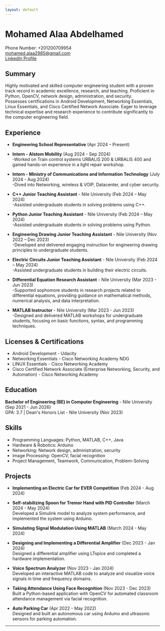 ```yaml
---
layout: default
---
```

# Mohamed Alaa Abdelhamed 

Phone Number: +201200709954  
[mohamed.alaa2985@gmail.com](mailto:mohamed.alaa2985@gmail.com)  
[LinkedIn Profile](https://www.linkedin.com/in/mohamed-alaa-806a5a266)

## Summary

Highly motivated and skilled computer engineering student with a proven track record in academic excellence, research, and teaching. Proficient in Python, OpenCV, network design, administration, and security.  
Possesses certifications in Android Development, Networking Essentials, Linux Essentials, and Cisco Certified Network Associate. Eager to leverage technical expertise and research experience to contribute significantly to the computer engineering field.

## Experience

- **Engineering School Representative** (Apr 2024 – Present)
  
- **Intern - Alstom Mobility** (Aug 2024 - Sep 2024)  
  -Worked on Train control systems URBALIS 200 & URBALIS 400 and gained hands-on experience in a light repair workshop.

- **Intern - Ministry of Communications and Information Technology** (July 2024 - Aug 2024)  
  -Dived into Networking, wireless & VOIP, Datacenter, and cyber security.
  
- **C++ Junior Teaching Assistant** - Nile University (Feb 2024 – May 2024)  
  -Assisted undergraduate students in solving problems using C++.

- **Python Junior Teaching Assistant** - Nile University (Feb 2024 – May 2024)  
  -Assisted undergraduate students in solving problems using Python.

- **Engineering Drawing Junior Teaching Assistant** - Nile University (Nov 2022 – Dec 2023)  
  -Developed and delivered engaging instruction for engineering drawing principles to undergraduate students.

- **Electric Circuits Junior Teaching Assistant** - Nile University (Feb 2024 – May 2024)  
  -Assisted undergraduate students in building their electric circuits.

- **Differential Equation Research Assistant** - Nile University (Mar 2023 - Jun 2023)  
  -Supported sophomore students in research projects related to differential equations, providing guidance on mathematical methods, numerical analysis, and data interpretation.

- **MATLAB Instructor** - Nile University (Mar 2023 - Jun 2023)  
  -Designed and delivered MATLAB workshops for undergraduate students, focusing on basic functions, syntax, and programming techniques.

## Licenses & Certifications

- Android Development - Udacity
- Networking Essentials - Cisco Networking Academy NDG
- LINUX Essentials - Cisco Networking Academy
- Cisco Certified Network Associate (Enterprise Networking, Security, and Automation) - Cisco Networking Academy

## Education

**Bachelor of Engineering (BE) in Computer Engineering** - Nile University (Sep 2021 - Jun 2026)  
GPA: 3.7 | Dean's Honors List - Nile University (Nov 2023)

## Skills

- Programming Languages: Python, MATLAB, C++, Java
- Hardware & Robotics: Arduino
- Networking: Network design, administration, security
- Image Processing: OpenCV, facial recognition
- Project Management, Teamwork, Communication, Problem-Solving

## Projects

- **Implementing an Electric Car for EVER Competition** (Feb 2024 - Aug 2024)
- **Self-stabilizing Spoon for Tremor Hand with PID Controller** (March 2024 - May 2024)  
  Developed a Simulink model to analyze system performance, and implemented the system using Arduino.
  
- **Simulating Signal Modulation Using MATLAB** (March 2024 - May 2024)
- **Designing and Implementing a Differential Amplifier** (Dec 2023 - Jan 2024)  
  Designed a differential amplifier using LTspice and completed a hardware implementation.
  
- **Voice Spectrum Analyzer** (Nov 2023 - Jan 2024)  
  Developed an interactive MATLAB code to analyze and visualize voice signals in time and frequency domains.
  
- **Taking Attendance Using Face Recognition** (Nov 2023 - Dec 2023)  
  Built a Python-based application with OpenCV for automated classroom attendance management via facial recognition.
  
- **Auto Parking Car** (Apr 2022 - May 2022)  
  Designed and built an autonomous car using Arduino and ultrasonic sensors for parking automation.

---

